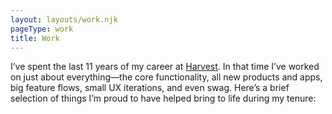 ```yaml
---
layout: layouts/work.njk
pageType: work
title: Work
---
```


I’ve spent the last 11 years of my career at [Harvest](https://getharvest.com). In that time I’ve worked on just about everything—the core functionality, all new products and apps, big feature flows, small UX iterations, and even swag. Here’s a brief selection of things I’m proud to have helped bring to life during my tenure:
